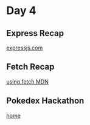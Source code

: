 # Day 4

## Express Recap

[expressjs.com](https://expressjs.com/)

## Fetch Recap

[using fetch MDN](https://developer.mozilla.org/en-US/docs/Web/API/Fetch_API/Using_Fetch)

## Pokedex Hackathon

[home](../README.md)
